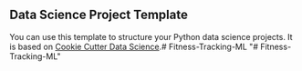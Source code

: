 ## Data Science Project Template

You can use this template to structure your Python data science projects. It is based on [Cookie Cutter Data Science](https://drivendata.github.io/cookiecutter-data-science/).#   F i t n e s s - T r a c k i n g - M L  
 "# Fitness-Tracking-ML" 
